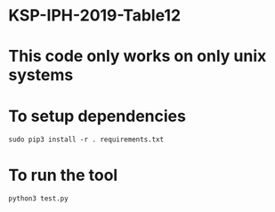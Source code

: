 # KSP-IPH-2019-Table12

# This code only works on only unix systems
# To setup dependencies
```
sudo pip3 install -r . requirements.txt
```
# To run the tool
```
python3 test.py
```
